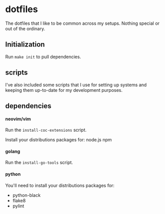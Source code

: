 # dotfiles

The dotfiles that I like to be common across my setups.
Nothing special or out of the ordinary.

## Initialization

Run `make init` to pull dependencies.

## scripts

I've also included some scripts that I use for setting up systems and keeping
them up-to-date for my development purposes.

## dependencies

#### neovim/vim

Run the `install-coc-extensions` script.

Install your distributions packages for:
node.js
npm

#### golang

Run the `install-go-tools` script.

#### python
You'll need to install your distributions packages for:
* python-black
* flake8
* pylint


